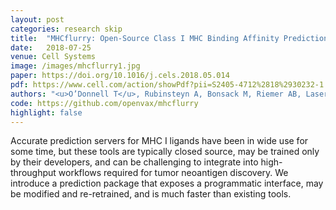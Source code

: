 ```yaml
---
layout: post
categories: research skip
title:  "MHCflurry: Open-Source Class I MHC Binding Affinity Prediction"
date:   2018-07-25
venue: Cell Systems
image: /images/mhcflurry1.jpg
paper: https://doi.org/10.1016/j.cels.2018.05.014
pdf: https://www.cell.com/action/showPdf?pii=S2405-4712%2818%2930232-1
authors: "<u>O’Donnell T</u>, Rubinsteyn A, Bonsack M, Riemer AB, Laserson U, Hammerbacher J. MHCflurry: Open-Source Class I MHC Binding Affinity Prediction"
code: https://github.com/openvax/mhcflurry
highlight: false
---
```


Accurate prediction servers for MHC I
ligands have been in wide use for some
time, but these tools are typically closed
source, may be trained only by their
developers, and can be challenging to
integrate into high-throughput workflows
required for tumor neoantigen discovery.
We introduce a prediction package that
exposes a programmatic interface, may
be modified and re-retrained, and is much
faster than existing tools.